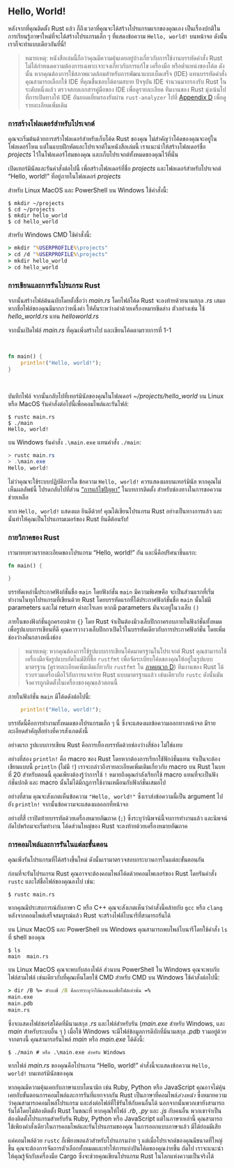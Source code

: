 ## Hello, World!

หลังจากที่คุณติดตั้ง Rust แล้ว ก็ถึงเวลาที่คุณจะได้สร้างโปรแกรมแรกของคุณเอง
เป็นเรื่องปกติในการเรียนรู้ภาษาใหม่ที่จะได้สร้างโปรแกรมเล็ก ๆ ที่แสดงข้อความ `Hello, world!` บนหน้าจอ ดังนั้นเราก็จะทำแบบเดียวกันที่นี่!

> หมายเหตุ: หนังสือเล่มนี้ถือว่าคุณมีความคุ้นเคยอยู่บ้างเกี่ยวกับการใช้งานบรรทัดคำสั่ง
> Rust ไม่ได้กำหนดความต้องการเฉพาะเจาะจงเกี่ยวกับการแก้ไข เครื่องมือ หรือต่ำแหน่งของโค้ด
> ดังนั้น หากคุณต้องการใช้สภาพแวดล้อมสำหรับการพัฒนาแบบเบ็ดเสร็จ (IDE) แทนบรรทัดคำสั่ง
> คุณสามารถเลือกใช้ IDE ที่คุณชื่นชอบได้ตามสบาย ปัจจุบัน IDE จำนวนมากรองรับ 
> Rust ในระดับหนึ่งแล้ว ตรวจสอบเอกสารคู่มือของ IDE เพื่อดูรายละเอียด 
> ทีมงานของ Rust มุ่งเน้นไปที่การเปิดทางให้ IDE อันยอดเยี่ยมรองรับผ่าน `rust-analyzer`
> ไปที่ [Appendix D][devtools]<!-- ignore --> เพื่อดูรายละเอียดเพิ่มเติม

### การสร้างโฟลเดอร์สำหรับโปรเจกต์

คุณจะเริ่มต้นด้วยการสร้าโฟลเดอร์สำหรับเก็บโค้ด Rust ของคุณ 
ไม่สำคัญว่าโค้ดของคุณจะอยู่ในโฟลเดอร์ไหน
แต่ในแบบฝึกหัดและโปรเจกต์ในหนังสือเล่มนี้ 
เราแนะนำให้สร้างโฟลเดอร์ชื่อ *projects* ไว้ในโฟลเดอร์โฮมของคุณ 
และเก็บโปรเจกต์ทั้งหมดของคุณไว้ที่นั่น

เปิดเทอร์มินัลและรันคำสั่งต่อไปนี้ เพื่อสร้างโฟลเดอร์ที่ชื่อ *projects* และโฟลเดอร์สำหรับโปรเจกต์ 
“Hello, world!” ที่อยู่ภายในโฟลเดอร์ *projects*

สำหรับ Linux MacOS และ PowerShell บน Windows ใช้คำสั่งนี้:

```console
$ mkdir ~/projects
$ cd ~/projects
$ mkdir hello_world
$ cd hello_world
```

สำหรับ Windows CMD ใช้คำสั่งนี้:

```cmd
> mkdir "%USERPROFILE%\projects"
> cd /d "%USERPROFILE%\projects"
> mkdir hello_world
> cd hello_world
```

### การเขียนและการรันโปรแกรม Rust

จากนั้นสร้างไฟล์ต้นฉบับโดยตั้งชื่อว่า *main.rs* โดยไฟล์โค้ด Rust จะลงท้ายด้วยนามสกุล *.rs* เสมอ
หากชื่อไฟล์ของคุณมีมากกว่าหนึ่งคำ ให้คั่นระหว่างคำด้วยเครื่องหมายขีดล่าง
ตัวอย่างเช่น ใช้ *hello_world.rs* แทน *helloworld.rs* 

จากนั้นเปิดไฟล์ *main.rs* ที่คุณเพิ่งสร้างไป และเขียนโค้ดตามรายการที่ 1-1

<Listing number="1-1" file-name="main.rs" caption="A program that prints `Hello, world!`">

```rust
fn main() {
    println!("Hello, world!");
}
```

</Listing>

บันทึกไฟล์ จากนั้นกลับไปที่เทอร์มินัลของคุณในโฟลเดอร์ *~/projects/hello_world* 
บน Linux หรือ MacOS รันคำสั่งต่อไปนี้เพื่อคอมไพล์และรันไฟล์:

```console
$ rustc main.rs
$ ./main
Hello, world!
```

บน Windows รันคำสั่ง `.\main.exe` แทนคำสั่ง `./main`:

```powershell
> rustc main.rs
> .\main.exe
Hello, world!
```

ไม่ว่าคุณจะใช้ระบบปฏิบัติการใด ข้อความ `Hello, world!` ควรแสดงผลบนเทอร์มินัล
หากคุณไม่เห็นผลลัพธ์นี้ โปรดกลับไปที่ส่วน [“การแก้ไขปัญหา”][troubleshooting] ในบทการติดตั้ง
สำหรับช่องทางในการขอความช่วยเหลือ

หาก `Hello, world!` แสดงผล ยินดีด้วย! คุณได้เขียนโปรแกรม Rust อย่างเป็นทางการแล้ว
และนั่นทำให้คุณเป็นโปรแกรมเมอร์ของ Rust ยินดีต้อนรับ!

### กายวิภาคของ Rust

เรามาทบทวนรายละเอียดของโปรแกรม “Hello, world!” กัน
และนี่คือปริศนาชิ้นแรก:

```rust
fn main() {

}
```

บรรทัดเหล่านี้ประกาศฟังก์ชั่นชื่อ `main` โดยฟังก์ชั่น `main` 
มีความพิเศษคือ จะเป็นส่วนแรกที่เริ่มทำงานในทุกโปรแกรมที่เขียนด้วย Rust
โดยบรรทัดแรกที่ได้ประกาศฟังก์ชั่นชื่อ `main` นั้นไม่มี parameters และไม่ return ค่าอะไรเลย
หากมี parameters มันจะอยู่ในวงเล็บ `()`

ภายในของฟังก์ชั่นถูกครอบด้วย `{}` โดย Rust จำเป็นต้องมีวงเล็บปีกกาครอบภายในฟังก์ชั่นทั้งหมด
เพื่อรูปแบบการเขียนที่ดี คุณควรวางวงเล็บปีกกาเปิดไว้ในบรรทัดเดียวกับการประกาศฟังก์ชั่น
โดยเพิ่มช่องว่างคั่นกลางหนึ่งช่อง

> หมายเหตุ: หากคุณต้องการใช้รูปแบบการเขียนโค้ดมาตรฐานในโปรเจกต์ Rust
> คุณสามารถใช้เครื่องมือจัดรูปแบบอัตโนมัติที่ชื่อ `rustfmt` 
> เพื่อจัดระเบียบโค้ดของคุณให้อยู่ในรูปแบบมาตรฐาน (ดูรายละเอียดเพิ่มเติมเกี่ยวกับ `rustfmt` ใน 
> [ภาคผนวก D][devtools])
> ทีมงานของ Rust ได้รวบรวมเครื่องมือไว้กับการแจกจ่าย Rust แบบมาตรฐานแล้ว
> เช่นเดียวกับ `rustc` ดังนั้นมันจึงควรถูกติดตั้งในเครื่องของคุณแล้วตอนนี้

ภายในฟังก์ชั่น `main` มีโค้ดดังต่อไปนี้:

```rust
    println!("Hello, world!");
```

บรรทัดนี้คือการทำงานทั้งหมดของโปรแกรมเล็ก ๆ นี้ ซึ่งจะแสดงผลข้อความออกทางหน้าจอ
มีรายละเอียดสำคัญสี่อย่างที่ควรสังเกตดังนี้

อย่างแรก รูปแบบการเขียน Rust คือการเยื้องบรรทัดด้วยช่องว่างสี่ช่อง ไม่ใช่แทบ 

อย่างที่สอง `println!` คือ macro ของ Rust โดยหากต้องการเรียกใช้ฟักง์ชั่นแทน
จำเป็นจะต้องเขียนแบบนี้ `println` (ไม่มี `!`) 
เราจะกล่าวถึงรายละเอียดเพิ่มเติมเกี่ยวกับ macro บน Rust ในบทที่ 20
สำหรับตอนนี้ คุณเพียงต้องรู้ว่าการใช้ `!` หมายถึงคุณกำลังเรียกใช้ macro 
แทนที่จะเป็นฟังก์ชั่นปกติ และ macro นั้นไม่ได้มีกฎการใช้งานเหมือนกับฟังก์ชั่นเสมอไป 

อย่างที่สาม คุณจะสังเกตเห็นข้อความ `"Hello, world!"` 
ซึ่งเราส่งข้อความนี้เป็น argument ไปยัง `println!` 
จากนั้นข้อความจะแสดงผลออกที่หน้าจอ

อย่างที่สี่ เราปิดท้ายบรรทัดด้วยเครื่องหมายอัฒภาค (`;`) 
ซึ่งระบุว่านิพจน์นี้จบการทำงานแล้ว และนิพจน์ถัดไปพร้อมจะเริ่มทำงาน
โค้ดส่วนใหญ่ของ Rust จะลงท้ายด้วยเครื่องหมายอัฒภาค

### การคอมไพล์และการรันในแต่ละขั้นตอน

คุณเพิ่งรันโปรแกรมที่ได้สร้างขึ้นใหม่ ดังนั้นเรามาตรวจสอบกระบวนการในแต่ละขั้นตอนกัน

ก่อนที่จะรันโปรแกรม Rust คุณอาจจะต้องคอมไพล์โค้ดด้วยคอมไพเลอร์ของ Rust โดยรันคำสั่ง `rustc` 
และใส่ชื่อไฟล์ของคุณลงไป เช่น: 

```console
$ rustc main.rs
```

หากคุณมีประสบการณ์กับภาษา C หรือ C++ คุณจะสังเกตเห็นว่าคำสั่งนี้คล้ายกับ `gcc` หรือ `clang`
หลังจากคอมไพล์เสร็จสมบูรณ์แล้ว Rust จะสร้างไฟล์ไบนารีที่สามารถรันได้

บน Linux MacOS และ PowerShell บน Windows คุณสามารถพบไพล์ไบนารีโดยใช้คำสั่ง `ls`
ที่ shell ของคุณ

```console
$ ls
main  main.rs
```

บน Linux MacOS คุณจะพบกับสองไฟล์
ส่วนบน PowerShell ใน Windows คุณจะพบกับไฟล์สามไฟล์ เช่นเดียวกับที่คุณเห็นโดยใช้ CMD
สำหรับ CMD บน Windows ใช้คำสั่งต่อไปนี้:

```cmd
> dir /B %= ตัวบงชี่ /B คือการระบุว่าให้แสดงผลชื่อไฟล์เท่านั้น =%
main.exe
main.pdb
main.rs
```
ซึ่งจะแสดงไฟล์ซอร์สโค้ดที่มีนามสกุล *.rs* และไฟล์สำหรับรัน 
(*main.exe* สำหรับ Windows, และ *main* สำหรับระบบอื่น ๆ )
เมื่อใช้ Windows จะมีไฟล์ข้อมูลการดีบักที่มีนามสกุล *.pdb* รวมอยู่ด้วย
จากตรงนี้ คุณสามารถรันไพล์ *main* หรือ *main.exe* ได้ดังนี้:

```console
$ ./main # หรือ .\main.exe สำหรับ Windows
```

หากไฟล์ *main.rs* ของคุณคือโปรแกรม “Hello, world!”
คำสั่งนี้จะแสดงข้อความ `Hello, world!` บนเทอร์มินัลของคุณ

หากคุณมีความคุ้นเคยกับภาษาแบบไดนามิก เช่น Ruby, Python หรือ JavaScript
คุณอาจไม่คุ้นเคยกับขั้นตอนการคอมไพล์และการรันที่แยกจากกัน
Rust เป็นภาษาที่คอมไพล์*ล่วงหน้า* ซึ่งหมายความว่าคุณสามารถคอมไพล์โปรแกรม
และส่งต่อไฟล์ที่ใช้รันให้กับคนอื่นได้ นอกจากนั้นพวกเขายังสามารถรันได้โดยไม่ต้องติดตั้ง Rust
ในขณะที่ หากคุณให้ไฟล์ *.rb*, *.py* และ *.js* กับคนอื่น
พวกเขาจำเป็นต้องติดตั้งโปรแกรมสำหรับรัน Ruby, Python หรือ JavaScript 
แต่ในภาษาเหล่านี้ คุณสามารถใช้เพียงคำสั่งเดียวในการคอมไพล์และรันโปรแกรมของคุณ
ในการออกแบบภาษาแล้ว มีได้ย่อมมีเสีย

แค่คอมไพล์ด้วย `rustc` ก็เพียงพอแล้วสำหรับโปรแกรมง่าย ๆ แต่เมื่อโปรเจกต์ของคุณมีขนาดที่ใหญ่ขึ้น
คุณจะต้องการจัดการตัวเลือกทั้งหมดและทำให้การแบ่งปันโค้ดของคุณง่ายขึ้น
ถัดไป เราจะแนะนำให้คุณรู้จักกับเครื่องมือ Cargo ซึ่งจะช่วยคุณเขียนโปรแกรม Rust ในโลกแห่งความเป็นจริงได้

[troubleshooting]: ch01-01-installation.html#การแกไขปัญหา
[devtools]: appendix-04-useful-development-tools.html
